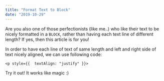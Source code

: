 ```yaml
---
title: "Format Text to Block"
date: "2019-10-29"
---
```


Are you also one of those perfectionists (like me..) who like their text to be nicely formatted in a <code>BLOCK</code>, rather than having each text line of different length? If yes, then this article is for you!

In order to have each line of text of same length and left and right side of text nicely aligned, we can use following code:
```
<p style={{  textAlign: "justify" }}>
```

Try it out! It works like magic :) 